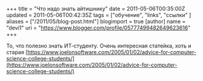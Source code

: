 +++
title = "Что надо знать айтишнику"
date = 2011-05-06T00:35:00Z
updated = 2011-05-06T00:42:35Z
tags = ["обучение", "links", "ссылки" ]
aliases = ["/2011/05/blog-post.html"]
blogimport = true 
[author]
	name = "devi1"
	uri = "https://www.blogger.com/profile/05777499482649623616"
+++

То, что полезно знать ИТ-студенту. Очень интересная статейка, хоть и старая
[https://www.joelonsoftware.com/2005/01/02/advice-for-computer-science-college-students/](https://www.joelonsoftware.com/2005/01/02/advice-for-computer-science-college-students/)